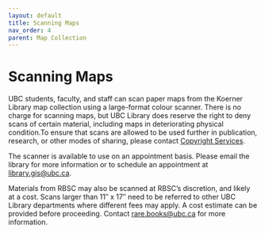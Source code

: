 ```yaml
---
layout: default
title: Scanning Maps
nav_order: 4
parent: Map Collection
---
```


# Scanning Maps

UBC students, faculty, and staff can scan paper maps from the Koerner Library map collection using a large-format colour scanner. There is no charge for scanning maps, but UBC Library does reserve the right to deny scans of certain material, including maps in deteriorating physical condition.To ensure that scans are allowed to be used further in publication, research, or other modes of sharing, please contact [Copyright Services](https://copyright.ubc.ca/).

The scanner is available to use on an appointment basis. Please email the library for more information or to schedule an appointment at <library.gis@ubc.ca>.

Materials from RBSC may also be scanned at RBSC’s discretion, and likely at a cost. Scans larger than 11″ x 17″ need to be referred to other UBC Library departments where different fees may apply. A cost estimate can be provided before proceeding. Contact <rare.books@ubc.ca> for more information.